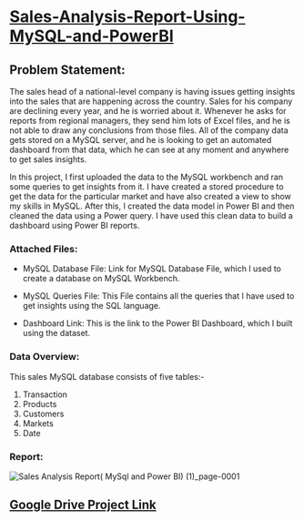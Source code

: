 # <u>Sales-Analysis-Report-Using-MySQL-and-PowerBI</u>

## Problem Statement:

The sales head of a national-level company is having issues getting insights into the sales that are happening across the country. Sales for his company are declining every year, and he is worried about it. Whenever he asks for reports from regional managers, they send him lots of Excel files, and he is not able to draw any conclusions from those files. All of the company data gets stored on a MySQL server, and he is looking to get an automated dashboard from that data, which he can see at any moment and anywhere to get sales insights.

In this project, I first uploaded the data to the MySQL workbench and ran some queries to get insights from it. I have created a stored procedure to get the data for the particular market and have also created a view to show my skills in MySQL. After this, I created the data model in Power BI and then cleaned the data using a Power query. I have used this clean data to build a dashboard using Power BI reports.

### Attached Files:

* MySQL Database File: Link for MySQL Database File, which I used to create a database on MySQL Workbench.

* MySQL Queries File: This File contains all the queries that I have used to get insights using the SQL language.

* Dashboard Link: This is the link to the Power BI Dashboard, which I built using the dataset. 

### Data Overview:

This sales MySQL database consists of five tables:- 

<ol>
<li>Transaction</li>
<li>Products</li>
<li>Customers</li>
<li>Markets</li>
<li>Date</li>  
</ol>

### Report:

![Sales Analysis Report( MySql and Power BI) (1)_page-0001](https://github.com/falakthapar/Sales-Analysis-Report-Using-MySQL-and-PowerBI/assets/138952488/31ae7a5f-4acc-4807-8358-af6f86d8d7ed)


## [Google Drive Project Link](https://drive.google.com/drive/folders/1wynl-LsQJufsy6U4ak-_5imkIYQG0obT?usp=sharing)
